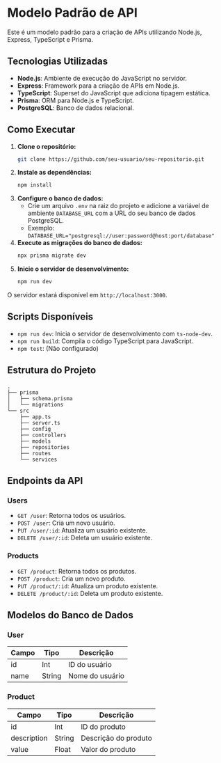 # Modelo Padrão de API

Este é um modelo padrão para a criação de APIs utilizando Node.js, Express, TypeScript e Prisma.

## Tecnologias Utilizadas

- **Node.js**: Ambiente de execução do JavaScript no servidor.
- **Express**: Framework para a criação de APIs em Node.js.
- **TypeScript**: Superset do JavaScript que adiciona tipagem estática.
- **Prisma**: ORM para Node.js e TypeScript.
- **PostgreSQL**: Banco de dados relacional.

## Como Executar

1. **Clone o repositório:**
   ```bash
   git clone https://github.com/seu-usuario/seu-repositorio.git
   ```
2. **Instale as dependências:**
    ```bash
    npm install
    ```
3. **Configure o banco de dados:**
    - Crie um arquivo `.env` na raiz do projeto e adicione a variável de ambiente `DATABASE_URL` com a URL do seu banco de dados PostgreSQL.
    - Exemplo: `DATABASE_URL="postgresql://user:password@host:port/database"`
4. **Execute as migrações do banco de dados:**
    ```bash
    npx prisma migrate dev
    ```
5. **Inicie o servidor de desenvolvimento:**
    ```bash
    npm run dev
    ```
O servidor estará disponível em `http://localhost:3000`.

## Scripts Disponíveis

- `npm run dev`: Inicia o servidor de desenvolvimento com `ts-node-dev`.
- `npm run build`: Compila o código TypeScript para JavaScript.
- `npm test`: (Não configurado)

## Estrutura do Projeto

```
.
├── prisma
│   ├── schema.prisma
│   └── migrations
└── src
    ├── app.ts
    ├── server.ts
    ├── config
    ├── controllers
    ├── models
    ├── repositories
    ├── routes
    └── services
```

## Endpoints da API

### Users
- `GET /user`: Retorna todos os usuários.
- `POST /user`: Cria um novo usuário.
- `PUT /user/:id`: Atualiza um usuário existente.
- `DELETE /user/:id`: Deleta um usuário existente.

### Products
- `GET /product`: Retorna todos os produtos.
- `POST /product`: Cria um novo produto.
- `PUT /product/:id`: Atualiza um produto existente.
- `DELETE /product/:id`: Deleta um produto existente.

## Modelos do Banco de Dados

### User

| Campo | Tipo   | Descrição      |
|-------|--------|----------------|
| id    | Int    | ID do usuário  |
| name  | String | Nome do usuário|

### Product

| Campo       | Tipo   | Descrição         |
|-------------|--------|-------------------|
| id          | Int    | ID do produto     |
| description | String | Descrição do produto|
| value       | Float  | Valor do produto  |